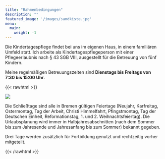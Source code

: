 ```yaml
---
title: "Rahmenbedingungen"
description: ""
featured_image: '/images/sandkiste.jpg'
menu:
  main:
    weight: -1
---
```


Die Kindertagespflege findet bei uns im eigenen Haus, in einem familiären Umfeld statt. Ich arbeite als Kindertagespflegeperson mit einer Pflegeerlaubnis nach § 43 SGB VIII, ausgestellt für die Betreuung von fünf Kindern.

Meine regelmäßigen Betreuungszeiten sind **Dienstags bis Freitags von 7:30 bis 15:00 Uhr**.

{{< rawhtml >}}
<div class="flex flex-wrap">
  <div class="w-100 w-100-ns w-40-m w-40-l pt3 pa1-m mr1 mr1-ns">
    <img src="/images/memory.jpg" class="br3">
  </div>
  <div class="w-100 w-100-ns w-40-m w-40-l pa1 pa1-m mr1 mr1-ns">
  <p class="mt0">Die Schließtage sind alle in Bremen gültigen Feiertage (Neujahr, Karfreitag, Ostermontag, Tag der Arbeit, Christi Himmelfahrt, Pfingstmontag, Tag der Deutschen Einheit, Reformationstag, 1. und 2.  Weihnachtsfeiertag). Die Urlaubsplanung wird immer in Halbjahresabschnitten (nach dem Sommer bis zum Jahresende und Jahresanfang bis zum Sommer) bekannt gegeben. </p>
  <p>Drei Tage werden zusätzlich für Fortbildung genutzt und rechtzeitig vorher mitgeteilt.</p>
  </div>
</div>
{{< /rawhtml >}}








